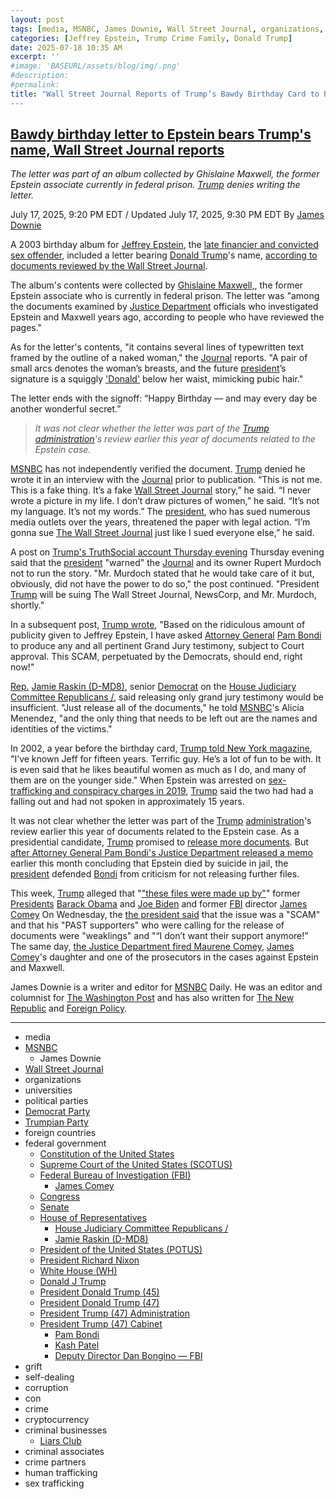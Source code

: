 ```yaml
---
layout: post
tags: [media, MSNBC, James Downie, Wall Street Journal, organizations, universities, political parties, Democrat Party, Trumpian Party, foreign countries, federal government, Constitution of the United States, Supreme Court of the United States (SCOTUS), Federal Bureau of Investigation (FBI), James Comey, Congress, Senate, House of Representatives, House Judiciary Committee Republicans /, Jamie Raskin (D-MD8), President of the United States (POTUS), President Richard Nixon, White House (WH), Donald J Trump, President Donald Trump (45), President Donald Trump (47), President Trump (47) Administration, President Trump (47) Cabinet, Pam Bondi, Kash Patel, Deputy Director Dan Bongino — FBI, grift, self-dealing, corruption, con, crime, cryptocurrency, criminal businesses, Liars Club, criminal associates, crime partners, human trafficking, sex trafficking]
categories: [Jeffrey Epstein, Trump Crime Family, Donald Trump]
date: 2025-07-18 10:35 AM
excerpt: ''
#image: 'BASEURL/assets/blog/img/.png'
#description:
#permalink:
title: "Wall Street Journal Reports of Trump’s Bawdy Birthday Card to Pedophile Jeffrey Epstein:
---
```



## [Bawdy birthday letter to Epstein bears Trump's name, Wall Street Journal reports](https://www.msnbc.com/top-stories/latest/epstein-trump-wall-street-journal-letter-rcna219501)

*The letter was part of an album collected by Ghislaine Maxwell, the former Epstein associate currently in federal prison. [Trump](https://www.donaldjtrump.com/) denies writing the letter.*

July 17, 2025, 9:20 PM EDT / Updated July 17, 2025, 9:30 PM EDT
By [James Downie](https://www.msnbc.com/author/james-downie-ncpn1299195)

A 2003 birthday album for [Jeffrey Epstein](https://www.msnbc.com/rachel-maddow-show/maddowblog/trump-shouldnt-try-draw-parallels-epstein-russian-scandals-rcna219377), the [late financier and convicted sex offender](https://www.msnbc.com/rachel-maddow-show/maddowblog/epstein-files-trump-republicans-rcna219291), included a letter bearing [Donald Trump](https://www.donaldjtrump.com/)'s name, [according to documents reviewed by the Wall Street Journal](https://www.wsj.com/politics/trump-jeffrey-epstein-birthday-letter-we-have-certain-things-in-common-f918d796).

The album's contents were collected by [Ghislaine Maxwell,](https://www.msnbc.com/deadline-white-house/deadline-legal-blog/jeffrey-epstein-ghislaine-maxwells-sex-crime-convictions-rcna171618), the former Epstein associate who is currently in federal prison. The letter was "among the documents examined by [Justice Department](https://www.justice.gov/) officials who investigated Epstein and Maxwell years ago, according to people who have reviewed the pages."

As for the letter's contents, "it contains several lines of typewritten text framed by the outline of a naked woman," the [Journal](https://www.wsj.com/) reports. "A pair of small arcs denotes the woman’s breasts, and the future [president](https://www.whitehouse.gov/)’s signature is a squiggly ['Donald'](https://www.donaldjtrump.com/) below her waist, mimicking pubic hair."

The letter ends with the signoff: “Happy Birthday — and may every day be another wonderful secret.”

> *It was not clear whether the letter was part of the [Trump](https://www.donaldjtrump.com/) [administration](https://www.whitehouse.gov/administration/)'s review earlier this year of documents related to the Epstein case.*

[MSNBC](https://www.msnbc.com/) has not independently verified the document. [Trump](https://www.donaldjtrump.com/) denied he wrote it in an interview with the [Journal](https://www.wsj.com/) prior to publication. “This is not me. This is a fake thing. It’s a fake [Wall Street Journal](https://www.wsj.com/) story,” he said. “I never wrote a picture in my life. I don’t draw pictures of women,” he said. “It’s not my language. It’s not my words.” The [president](https://www.whitehouse.gov/), who has sued numerous media outlets over the years, threatened the paper with legal action. “I’m gonna sue [The Wall Street Journal](https://www.wsj.com/) just like I sued everyone else,” he said.

A post on [Trump's TruthSocial account Thursday evening](https://truthsocial.com/@realDonaldTrump/posts/114871422727186590) Thursday evening said that the [president](https://www.whitehouse.gov/) "warned" the [Journal](https://www.wsj.com/) and its owner Rupert Murdoch not to run the story. "Mr. Murdoch stated that he would take care of it but, obviously, did not have the power to do so," the post continued. "President [Trump](https://www.donaldjtrump.com/) will be suing The Wall Street Journal, NewsCorp, and Mr. Murdoch, shortly."

In a subsequent post, [Trump wrote](https://truthsocial.com/@realDonaldTrump/114871557460531003), "Based on the ridiculous amount of publicity given to Jeffrey Epstein, I have asked [Attorney General](https://www.justice.gov/,) [Pam Bondi](https://www.justice.gov/ag/staff-profile/meet-attorney-general) to produce any and all pertinent Grand Jury testimony, subject to Court approval. This SCAM, perpetuated by the Democrats, should end, right now!"

[Rep.](https://www.house.gov/) [Jamie Raskin (D-MD8)](https://raskin.house.gov/), senior [Democrat](https://www.democrats.org/) on the [House Judiciary Committee Republicans /](http://judiciary.house.gov/), said releasing only grand jury testimony would be insufficient. "Just release all of the documents," he told [MSNBC](https://www.msnbc.com/)'s Alicia Menendez, "and the only thing that needs to be left out are the names and identities of the victims."

In 2002, a year before the birthday card, [Trump told New York magazine](https://nymag.com/nymetro/news/people/n_7912/#print), "I’ve known Jeff for fifteen years. Terrific guy. He’s a lot of fun to be with. It is even said that he likes beautiful women as much as I do, and many of them are on the younger side." When Epstein was arrested on [sex-trafficking and conspiracy charges in 2019](https://www.cnbc.com/2019/07/09/trump-not-a-fan-of-jeffrey-epstein-accused-sex-trafficker.html), [Trump](https://www.donaldjtrump.com/) said the two had had a falling out and had not spoken in approximately 15 years.

It was not clear whether the letter was part of the [Trump](https://www.donaldjtrump.com/) [administration](https://www.whitehouse.gov/administration/)'s review earlier this year of documents related to the Epstein case. As a presidential candidate, [Trump](https://www.donaldjtrump.com/) promised to [release more documents](https://www.washingtonpost.com/politics/2025/07/08/jeffrey-epstein-bondi-patel-trump/). But [after Attorney General Pam Bondi's Justice Department released a memo](https://www.nbcnews.com/tech/internet/doj-memo-jeffrey-epstein-theories-angers-conservatives-rcna217272) earlier this month concluding that Epstein died by suicide in jail, the [president](https://www.whitehouse.gov/) defended [Bondi]() from criticism for not releasing further files.

This week, [Trump](https://www.donaldjtrump.com/) alleged that "["these files were made up by"](https://www.msnbc.com/msnbc/watch/trump-defends-bondi-on-epstein-controversy-blames-comey-obama-biden-243270213631)" former [Presidents](https://www.whitehouse.gov/) [Barack Obama](https://obamawhitehouse.archives.gov/) and [Joe Biden](https://bidenwhitehouse.archives.gov/) and former [FBI](https://www.fbi.gov/) director [James Comey]() On Wednesday, the [the president said](https://www.msnbc.com/rachel-maddow-show/maddowblog/trump-lashes-backers-epstein-debacle-dont-want-support-anymore-rcna219125) that the issue was a "SCAM" and that his "PAST supporters" who were calling for the release of documents were "weaklings" and "“I don’t want their support anymore!” The same day, [the Justice Department fired Maurene Comey](https://www.msnbc.com/msnbc/watch/james-comey-s-daughter-fired-from-sdny-by-trump-s-doj-243364933594), [James Comey]()'s daughter and one of the prosecutors in the cases against Epstein and Maxwell.

James Downie is a writer and editor for [MSNBC](https://www.msnbc.com/) Daily. He was an editor and columnist for [The Washington Post](https://www.washingtonpost.com/) and has also written for [The New Republic](https://newrepublic.com/) and [Foreign Policy](https://foreignpolicy.com/).

----
- media
- [MSNBC](https://www.msnbc.com/)
    - James Downie
- [Wall Street Journal](https://www.wsj.com/)
- organizations 
- universities 
- political parties 
- [Democrat Party](https://www.democrats.org/)
- [Trumpian Party](https://www.gop.com/)
- foreign countries 
- federal government 
    - [Constitution of the United States](https://constitution.congress.gov/)
    - [Supreme Court of the United States (SCOTUS)](https://www.supremecourt.gov/)
    - [Federal Bureau of Investigation (FBI)](https://www.fbi.gov/)
        - [James Comey](https://www.fbi.gov/history/directors/james-b-comey)
    - [Congress](https;//www.congress.gov/)
    - [Senate](https://www.senate.gov/)
    - [House of Representatives](https://www.house.gov/)
        - [House Judiciary Committee Republicans /](http://judiciary.house.gov/)
        - [Jamie Raskin (D-MD8)](https://raskin.house.gov/)
    - [President of the United States (POTUS)](https://www.whitehouse.gov/)
    - [President Richard Nixon](https://www.nixonlibrary.gov/)
    - [White House (WH)](https://www.whitehouse.gov/)
    - [Donald J Trump](https://www.donaldjtrump.com/)
    - [President Donald Trump (45)](https://trumpwhitehouse.archives.gov/)
    - [President Donald Trump (47)](https://www.whitehouse.gov/administration/donald-j-trump/)
    - [President Trump (47) Administration](https://www.whitehouse.gov/administration/)
    - [President Trump (47) Cabinet](https://www.whitehouse.gov/administration/the-cabinet/)
        - [Pam Bondi](https://www.justice.gov/ag/staff-profile/meet-attorney-general)
        - [Kash Patel](https://www.fbi.gov/about/leadership-and-structure/director-patel)
        - [Deputy Director Dan Bongino — FBI](https://www.fbi.gov/about/leadership-and-structure/deputy-director-dan-bongino)
- grift
- self-dealing
- corruption
- con
- crime
- cryptocurrency 
- criminal businesses
    - [Liars Club](https://truthsocial.com/)
- criminal associates
- crime partners
- human trafficking 
- sex trafficking 

